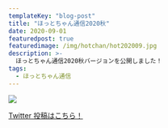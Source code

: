 ```yaml
---
templateKey: "blog-post"
title: "ほっとちゃん通信2020秋"
date: 2020-09-01
featuredpost: true
featuredimage: /img/hotchan/hot202009.jpg
description: >-
  ほっとちゃん通信2020秋バージョンを公開しました！
tags:
  - ほっとちゃん通信
---
```


![](/img/hotchan/hot202009.jpg)

[Twitter 投稿はこちら！](https://twitter.com/hotmeidaimae/status/1301132143150522368)
